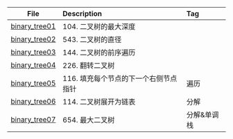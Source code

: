 | File | Description | Tag |
| :----:| :---- | :---- |
| [binary_tree01](./binary_tree01.py) | 104. 二叉树的最大深度 |  |
| [binary_tree02](./binary_tree02.py) | 543. 二叉树的直径 |  |
| [binary_tree03](./binary_tree03.py) | 144. 二叉树的前序遍历 |  |
| [binary_tree04](./binary_tree04.py) | 226. 翻转二叉树 |  |
| [binary_tree05](./binary_tree05.py) | 116. 填充每个节点的下一个右侧节点指针 | 遍历 |
| [binary_tree06](./binary_tree06.py) | 114. 二叉树展开为链表 | 分解 |
| [binary_tree07](./binary_tree07.py) | 654. 最大二叉树 | 分解&单调栈 |

















